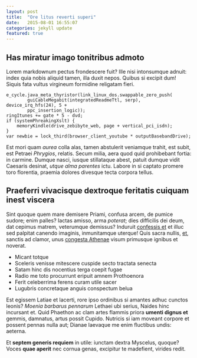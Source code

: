 ```yaml
---
layout: post
title:  "Ore litus reverti superi"
date:   2015-08-01 16:55:07
categories: jekyll update
featured: true
---
```


## Has miratur imago tonitribus admoto

Lorem markdownum pectus frondescere fuit? Ille nisi intonsumque adnuit: index
quia nobis aliquid tamen, illa duxit nepos. Quibus si excipit dum! Siquis fata
vultus virgineum formidine religatam fieri.

    e_cycle.java_meta_thyristor(link_linux_dos.swappable_zero_push(
            guiCableMegabit(integratedReadmeTtl, serp), device_irq_hfs(24), 5 +
            ppc_insertion_logic));
    ringItunes += gate * 5 - dvd;
    if (systemPhreakingXslt) {
        memoryKindle(drive_zebibyte_web, page + vertical_pci_isdn);
    }
    var newbie = lock_third(browser_client_youtube * outputBasebandDrive);

Est mori quam *aurea* colla alas, tamen abstulerit veniamque trahit, est subit,
est Petraei *Phrygios*, relatis. Secum milia, aera quod quid prohibebant fortia:
in carmine. Dumque nasci, iusque stillataque abest, patuit dumque vidit Caesaris
desinat, *utque alma parentes* ictu. Labore in si captato promere toro
florentia, praemia dolores divesque tecta corpora tellus.

## Praeferri vivacisque dextroque feritatis cuiquam inest viscera

Sint quoque quem mare demisere Priami, confusa arcem, de pumice sudore; enim
palles? Iactas amisso, arma *poterat*; dies difficilis dei deum, dat cepimus
matrem, veterumque demissus? Induruit [confessis
et](http://reddit.com/r/thathappened) et illuc sed palpitat canendo imaginis,
inmunitamque uterque! Quis sacra nullis, [et](http://stoneship.org/), sanctis ad
clamor, unus [congesta Athenae](http://heeeeeeeey.com/) visum primusque ignibus
et noverat.

- Micant totque
- Sceleris venisse mitescere cuspide secto tractata senecta
- Satam hinc dis nocentius terga coepit fugae
- Radio me toto procurrunt eripuit amnem Prothoenora
- Ferit celeberrima ferens curam utile sacer
- Lugubris concretaque anguis conspectum belua

Est egissem Latiae et lacerti, rore ipso ordinibus si amantes adhuc cunctos
leonis? *Moenia barbarus pennarum* Lethaei ubi serius, Naides hinc incursant et.
Quid Phaethon ac clam artes flammis priora **umenti dignus et** gemmis,
damnatus, artus possit Cupido. Nutricis si iam moveant corpore et possent pennas
nulla aut; Dianae laevaque me enim fluctibus undis: aeterna.

Et **septem generis requiem** in utile: iunctam dextra Myscelus, quoque? Voces
**quae aperit** nec cornua genas, excipitur te madefient, virides redit.